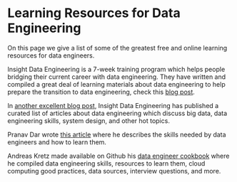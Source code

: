 # Learning Resources for Data Engineering

On this page we give a list of some of the greatest free and online learning
resources for data engineers.

Insight Data Engineering is a 7-week training program which helps people
bridging their current career with data engineering. They have written and compiled a great
deal of learning materials about data engineering to help prepare the
transition to data engineering, check this [blog
post](https://blog.insightdatascience.com/preparing-for-the-transition-to-data-engineering-bfb39d327316).

In [another excellent blog
post](https://blog.insightdatascience.com/top-10-blog-posts-to-help-you-transition-to-data-engineering-1db2312ecdaf),
Insight Data Engineering has published a curated list of articles about data
engineering which discuss big data, data engineering skills, system design, and
other hot topics.

Pranav Dar wrote [this
article](https://blog.insightdatascience.com/top-10-blog-posts-to-help-you-transition-to-data-engineering-1db2312ecdaf)
where he describes the skills needed by data engineers and how to learn them.

Andreas Kretz made available on Github his [data engineer
cookbook](https://github.com/andkret/Cookbook) where he compiled data
engineering skills, resources to learn them, cloud computing good practices,
data sources, interview questions, and more.
